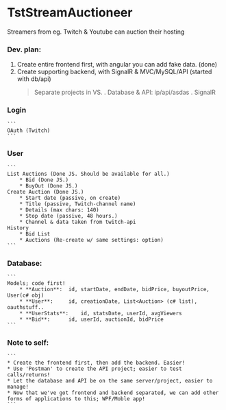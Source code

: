 # TstStreamAuctioneer
Streamers from eg. Twitch & Youtube can auction their hosting

### Dev. plan:
1) Create entire frontend first, with angular you can add fake data. (done)
2) Create supporting backend, with SignalR & MVC/MySQL/API (started with db/api)
	> Separate projects in VS.
		. Database & API: ip/api/asdas
		. SignalR

### Login
	```
	OAuth (Twitch)
	```
### User
	```
	List Auctions (Done JS. Should be available for all.)
		* Bid (Done JS.)
		* BuyOut (Done JS.)
	Create Auction (Done JS.)
		* Start date (passive, on create)
		* Title (passive, Twitch-channel name)
		* Details (max chars: 140)
		* Stop date (passive, 48 hours.)
		* Channel & data taken from twitch-api
	History 
		* Bid List
		* Auctions (Re-create w/ same settings: option)
	```

### Database:
	```
	Models; code first!
		* **Auction**:	id, startDate, endDate, bidPrice, buyoutPrice, User(c# obj)
		* **User**:		id, creationDate, List<Auction> (c# list), oauthstuff..
		* **UserStats**:	id, statsDate, userId, avgViewers
		* **Bid**:		id, userId, auctionId, bidPrice
	```

### Note to self:
	```
	* Create the frontend first, then add the backend. Easier!
	* Use 'Postman' to create the API project; easier to test calls/returns!
	* Let the database and API be on the same server/project, easier to manage!
	* Now that we've got frontend and backend separated, we can add other forms of applications to this; WPF/Moble app! 
	```
